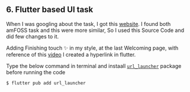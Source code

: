 ## 6. Flutter based UI task
 
When I was googling about the task, I got this [website](https://pub.dev/packages/introduction_screen/example). I found both amFOSS task and this were more similar, So I used this Source Code and did few changes to it.

Adding Finishing touch :sparkles: in my style, at the last Welcoming page, with reference of this [video](https://www.youtube.com/watch?v=urnrIW-eaX4) I created a hyperlink in flutter. 

Type the below command in terminal and instaall [`url_launcher`](https://pub.dev/packages/url_launcher) package before running the code
````
$ flutter pub add url_launcher
````
